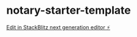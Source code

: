 # notary-starter-template

[Edit in StackBlitz next generation editor ⚡️](https://stackblitz.com/~/github.com/djdev3k-star/notary-starter-template)
